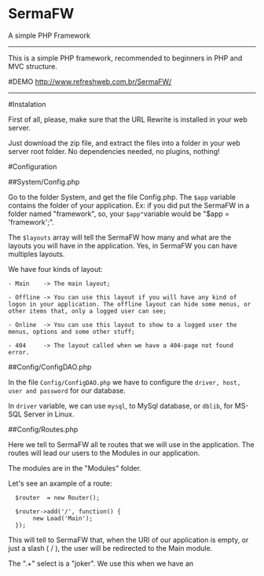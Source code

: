 # SermaFW
A simple PHP Framework

--------------------------------------------------------------------------------

This is a simple PHP framework, recommended to beginners in PHP and MVC structure.

#DEMO
  http://www.refreshweb.com.br/SermaFW/

---------------------------------------------------------------------------------

#Instalation

  First of all, please, make sure that the URL Rewrite is installed in your web server.

  Just download the zip file, and extract the files into a folder in your web server root folder. No dependencies needed, no plugins, nothing!
  
#Configuration

  ##System/Config.php

  Go to the folder System, and get the file Config.php. 
  The `$app` variable contains the folder of your application. 
  Ex: if you did put the SermaFW in a folder named "framework", so, your `$app"`variable would be "$app = 'framework';".
  
  The `$layouts` array will tell the SermaFW how many and what are the layouts you will have in the application. 
  Yes, in SermaFW you can have multiples layouts.

  We have four kinds of layout:
    
    - Main    -> The main layout;
    
    - Offline -> You can use this layout if you will have any kind of logon in your application. The offline layout can hide some menus, or other items that, only a logged user can see;
    
    - Online  -> You can use this layout to show to a logged user the menus, options and some other stuff;
    
    - 404     -> The layout called when we have a 404-page not found error.

##Config/ConfigDAO.php

  In the file `Config/ConfigDAO.php` we have to configure the `driver, host, user and password` for our database.
  
  In `driver` variable, we can use `mysql`, to MySql database, or `dblib`, for MS-SQL Server in Linux.

##Config/Routes.php
  
  Here we tell to SermaFW all te routes that we will use in the application. The routes will lead our users to the Modules in our application.
  
  The modules are in the "Modules" folder.
  
  Let's see an axample of a route:
    
      $router  = new Router();
            
      $router->add('/', function() {
           new Load('Main');
      });
      
  This will tell to SermaFW that, when the URI of our application is empty, or just a slash ( / ), the user will be redirected to the Main module.  
  
  The ".+" select is a "joker". We use this when we have an 
